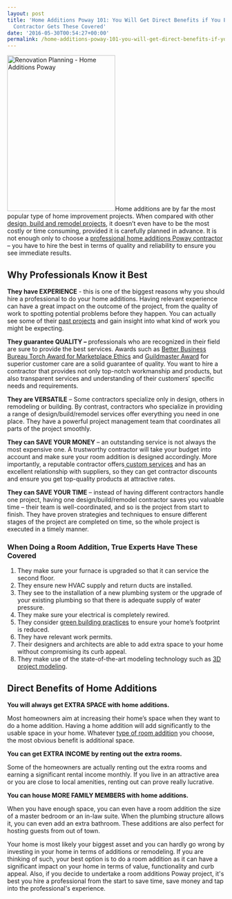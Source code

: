 ```yaml
---
layout: post
title: 'Home Additions Poway 101: You Will Get Direct Benefits if You Ensure Your
  Contractor Gets These Covered'
date: '2016-05-30T00:54:27+00:00'
permalink: /home-additions-poway-101-you-will-get-direct-benefits-if-you-ensure-your-contractor-gets-these-covered/
---
```

<img class="wp-image-3076 size-featured-slide-thumb alignleft" src="http://murraylampert.com/wp-content/uploads/House-Plan-Home-Additions-Poway-250x360.jpg" alt="Renovation Planning - Home Additions Poway" width="250" height="360" />Home additions are by far the most popular type of home improvement projects. When compared with other <a href="http://murraylampert.com/about-murray-lampert-design-build-remodel/">design, build and remodel projects</a>, it doesn’t even have to be the most costly or time consuming, provided it is carefully planned in advance. It is not enough only to choose a <a href="http://murraylampert.com/room-additions-poway">professional home additions Poway contractor</a> – you have to hire the best in terms of quality and reliability to ensure you see immediate results.
<h2>Why Professionals Know it Best</h2>
<strong>They have EXPERIENCE</strong> - this is one of the biggest reasons why you should hire a professional to do your home additions. Having relevant experience can have a great impact on the outcome of the project, from the quality of work to spotting potential problems before they happen. You can actually see some of their <a href="http://murraylampert.com/room-additions-gallery/">past projects</a> and gain insight into what kind of work you might be expecting.

<strong>They guarantee QUALITY – </strong>professionals who are recognized in their field are sure to provide the best services. Awards such as <a href="http://murraylampert.com/another-better-business-bureau-torch-award/">Better Business Bureau Torch Award for Marketplace Ethics</a> and <a href="http://murraylampert.com/murray-lampert-recognized-among-north-americas-best">Guildmaster Award</a> for superior customer care are a solid guarantee of quality. You want to hire a contractor that provides not only top-notch workmanship and products, but also transparent services and understanding of their customers’ specific needs and requirements.

<strong>They are VERSATILE</strong> – Some contractors specialize only in design, others in remodeling or building. By contrast, contractors who specialize in providing a range of design/build/remodel services offer everything you need in one place. They have a powerful project management team that coordinates all parts of the project smoothly.

<strong>They can SAVE YOUR MONEY</strong> – an outstanding service is not always the most expensive one. A trustworthy contractor will take your budget into account and make sure your room addition is designed accordingly. More importantly, a reputable contractor offers<a href="http://murraylampert.com/san-diego-home-design-serivces/"> custom services</a> and has an excellent relationship with suppliers, so they can get contractor discounts and ensure you get top-quality products at attractive rates.

<strong>They can SAVE YOUR TIME</strong> – instead of having different contractors handle one project, having one design/build/remodel contractor saves you valuable time – their team is well-coordinated, and so is the project from start to finish. They have proven strategies and techniques to ensure different stages of the project are completed on time, so the whole project is executed in a timely manner.
<h3>When Doing a Room Addition, True Experts Have These Covered</h3>
<ol>
 	<li>They make sure your furnace is upgraded so that it can service the second floor.</li>
 	<li>They ensure new HVAC supply and return ducts are installed.</li>
 	<li>They see to the installation of a new plumbing system or the upgrade of your existing plumbing so that there is adequate supply of water pressure.</li>
 	<li>They make sure your electrical is completely rewired.</li>
 	<li>They consider <a href="http://murraylampert.com/san-diego-green-home-construction/">green building practices</a> to ensure your home’s footprint is reduced.</li>
 	<li>They have relevant work permits.</li>
 	<li>Their designers and architects are able to add extra space to your home without compromising its curb appeal.</li>
 	<li>They make use of the state-of-the-art modeling technology such as <a href="http://murraylampert.com/3d-architectural-rendering-services/">3D project modeling</a>.</li>
</ol>
<h2>Direct Benefits of Home Additions</h2>
<strong>You will always get EXTRA SPACE with home additions.</strong>

Most homeowners aim at increasing their home’s space when they want to do a home addition. Having a home addition will add significantly to the usable space in your home. Whatever <a href="http://murraylampert.com/home-additions-bonita-basic-types-and-concrete-examples/">type of room addition</a> you choose, the most obvious benefit is additional space.

<strong>You can get EXTRA INCOME by renting out the extra rooms.</strong>

Some of the homeowners are actually renting out the extra rooms and earning a significant rental income monthly. If you live in an attractive area or you are close to local amenities, renting out can prove really lucrative.

<strong>You can house MORE FAMILY MEMBERS with home additions.</strong>

When you have enough space, you can even have a room addition the size of a master bedroom or an in-law suite. When the plumbing structure allows it, you can even add an extra bathroom. These additions are also perfect for hosting guests from out of town.

Your home is most likely your biggest asset and you can hardly go wrong by investing in your home in terms of additions or remodeling. If you are thinking of such, your best option is to do a room addition as it can have a significant impact on your home in terms of value, functionality and curb appeal. Also, if you decide to undertake a room additions Poway project, it's best you hire a professional from the start to save time, save money and tap into the professional's experience.

&nbsp;

&nbsp;
